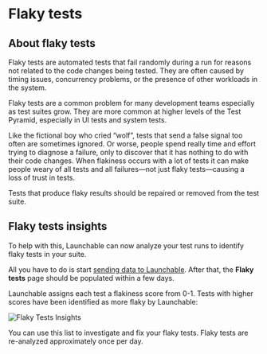 # Flaky tests

## About flaky tests

Flaky tests are automated tests that fail randomly during a run for reasons not related to the code changes being tested. They are often caused by timing issues, concurrency problems, or the presence of other workloads in the system.

Flaky tests are a common problem for many development teams especially as test suites grow. They are more common at higher levels of the Test Pyramid, especially in UI tests and system tests.

Like the fictional boy who cried “wolf”, tests that send a false signal too often are sometimes ignored. Or worse, people spend really time and effort trying to diagnose a failure, only to discover that it has nothing to do with their code changes. When flakiness occurs with a lot of tests it can make people weary of all tests and all failures—not just flaky tests—causing a loss of trust in tests.

Tests that produce flaky results should be repaired or removed from the test suite.

## Flaky tests insights

To help with this, Launchable can now analyze your test runs to identify flaky tests in your suite.

All you have to do is start [sending data to Launchable](../sending-data-to-launchable/). After that, the **Flaky tests** page should be populated within a few days.

Launchable assigns each test a flakiness score from 0-1. Tests with higher scores have been identified as more flaky by Launchable:

![Flaky Tests Insights](../.gitbook/assets/flaky-tests-screen.png)

You can use this list to investigate and fix your flaky tests. Flaky tests are re-analyzed approximately once per day.

